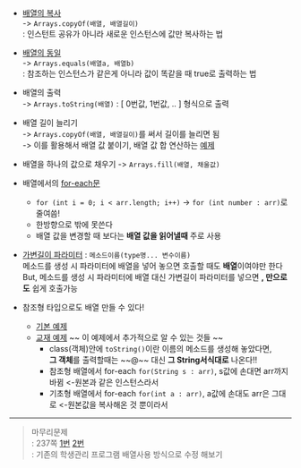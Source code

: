 - [배열의 복사](../workspace/220608-01_array/src/Main2.java)   
  -> `Arrays.copyOf(배열, 배열길이)`  
  : 인스턴트 공유가 아니라 새로운 인스턴스에 값만 복사하는 법  

- [배열의 동일](../workspace/220608-01_array/src/Main3.java)  
  -> `Arrays.equals(배열a, 배열b)`  
  : 참조하는 인스턴스가 같은게 아니라 값이 똑같을 때 true로 출력하는 법  

- 배열의 출력  
  -> `Arrays.toString(배열)` : [ 0번값, 1번값, .. ] 형식으로 출력   

- 배열 길이 늘리기  
	-> `Arrays.copyOf(배열, 배열길이)`를 써서 길이를 늘리면 됨  
	-> 이를 활용해서 배열 값 붙이기, 배열 값 합 연산하는 [예제](../workspace/220608-01_array/src/Main4.java)

- 배열을 하나의 값으로 채우기	-> `Arrays.fill(배열, 채울값)`  

- 배열에서의 [for-each문](../workspace/220608-01_array/src/Main5.java)  
	- `for (int i = 0; i < arr.length; i++)` -> `for (int number : arr)`로 줄여씀!  
	- 한방향으로 밖에 못쓴다  
	- 배열 값을 변경할 때 보다는 **배열 값을 읽어낼때** 주로 사용
- [가변길이 파라미터](../workspace/220608-01_array/src/Main6.java) : `메소드이름(type명... 변수이름)`   
	메소드를 생성 시 파라미터에 배열을 넣어 놓으면 호출할 때도 **배열**이여야만 한다  
	But, 메소드를 생성 시 파라미터에 배열 대신 가변길이 파라미터를 넣으면 **, 만으로도** 쉽게 호출가능
- 참조형 타입으로도 배열 만들 수 있다!  
  - [기본 예제](../workspace/220608-02_ref_type_array/src/Main.java)    
  - [교재 예제](../workspace/220608-02_ref_type_array/src/CarArrayTest.java) \~\~ 이 예제에서 추가적으로 알 수 있는 것들 \~\~  
	- class(객체)안에 `toString()`이란 이름의 메소드를 생성해 놓았다면,  
	  **그 객체**를 출력할때는 \~\~@\~\~ 대신 **그 String서식대로** 나온다!!  
	- 참조형 배열에서 for-each `for(String s : arr)`, s값에 손대면 arr까지 바뀜 <-원본과 같은 인스턴스라서
	- 기초형 배열에서 for-each `for(int a : arr)`, a값에 손대도 arr은 그대로 <-원본값을 복사해온 것 뿐이라서
----
> 마무리문제  
> : 237쪽 [1번](../workspace/220608-02_ref_type_array/src/P237_1.java) [2번](../workspace/220608-02_ref_type_array/src/P237_2.java)  
> : 기존의 학생관리 프로그램 배열사용 방식으로 수정 해보기
